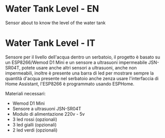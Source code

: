 # Water Tank Level - EN
Sensor about to know the level of the water tank

# Water Tank Level - IT
Sensore per il livello dell'acqua dentro un serbatoio, il progetto è basato su un ESP8266/Wemod D1 Mini e un sensore a ultrasuoni impermeabile JSN-SR04T, potete usare anche altri sensori a ultrasuoni, anche non impermeabili, inoltre è presente una barra di led per mostrare sempre la quantità d'acqua presente nel serbatoio anche zenza usare l'interfaccia di Home Assistant, l'ESP8266 è programmato usando ESPHome.

Materiali necessari:
- Wemod D1 Mini
- Sensore a ultrasuoni JSN-SR04T
- Modulo di alimentazione 220v - 5v
- 3 led rossi (opzionali)
- 3 led gialli (opzionali)
- 2 led verdi (opzionali)

